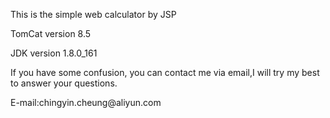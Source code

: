 <p>This is the simple web calculator by JSP</p>
<p>TomCat version 8.5</p>
<p>JDK version 1.8.0_161</p>
<p>If you have some confusion, you can contact me via email,I will try my best to answer your questions.</p>
<p>E-mail:chingyin.cheung@aliyun.com</p>
